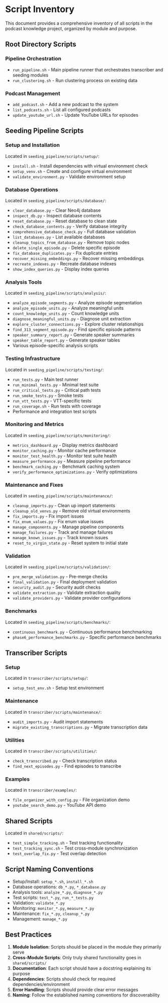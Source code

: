 # Script Inventory

This document provides a comprehensive inventory of all scripts in the podcast knowledge project, organized by module and purpose.

## Root Directory Scripts

### Pipeline Orchestration
- `run_pipeline.sh` - Main pipeline runner that orchestrates transcriber and seeding modules
- `run_clustering.sh` - Run clustering process on existing data

### Podcast Management
- `add_podcast.sh` - Add a new podcast to the system
- `list_podcasts.sh` - List all configured podcasts
- `update_youtube_url.sh` - Update YouTube URLs for episodes

## Seeding Pipeline Scripts

### Setup and Installation
Located in `seeding_pipeline/scripts/setup/`:
- `install.sh` - Install dependencies with virtual environment check
- `setup_venv.sh` - Create and configure virtual environment
- `validate_environment.py` - Validate environment setup

### Database Operations
Located in `seeding_pipeline/scripts/database/`:
- `clear_database.py` - Clear Neo4j database
- `inspect_db.py` - Inspect database contents
- `reset_database.py` - Reset database to clean state
- `check_database_contents.py` - Verify database integrity
- `comprehensive_database_check.py` - Full database validation
- `list_databases.py` - List available databases
- `cleanup_topics_from_database.py` - Remove topic nodes
- `delete_single_episode.py` - Delete specific episode
- `fix_database_duplicates.py` - Fix duplicate entries
- `recover_missing_embeddings.py` - Recover missing embeddings
- `recreate_indexes.py` - Recreate database indexes
- `show_index_queries.py` - Display index queries

### Analysis Tools
Located in `seeding_pipeline/scripts/analysis/`:
- `analyze_episode_segments.py` - Analyze episode segmentation
- `analyze_episode_units.py` - Analyze meaningful units
- `count_knowledge_units.py` - Count knowledge units
- `diagnose_meaningful_units.py` - Diagnose unit extraction
- `explore_cluster_connections.py` - Explore cluster relationships
- `find_313_segment_episode.py` - Find specific episode patterns
- `speaker_summary_report.py` - Generate speaker summaries
- `speaker_table_report.py` - Generate speaker tables
- Various episode-specific analysis scripts

### Testing Infrastructure
Located in `seeding_pipeline/scripts/testing/`:
- `run_tests.py` - Main test runner
- `run_minimal_tests.py` - Minimal test suite
- `run_critical_tests.py` - Critical path tests
- `run_smoke_tests.py` - Smoke tests
- `run_vtt_tests.py` - VTT-specific tests
- `run_coverage.sh` - Run tests with coverage
- Performance and integration test scripts

### Monitoring and Metrics
Located in `seeding_pipeline/scripts/monitoring/`:
- `metrics_dashboard.py` - Display metrics dashboard
- `monitor_caching.py` - Monitor cache performance
- `monitor_test_health.py` - Monitor test suite health
- `measure_performance.py` - Measure pipeline performance
- `benchmark_caching.py` - Benchmark caching system
- `verify_performance_optimizations.py` - Verify optimizations

### Maintenance and Fixes
Located in `seeding_pipeline/scripts/maintenance/`:
- `cleanup_imports.py` - Clean up import statements
- `cleanup_old_venvs.py` - Remove old virtual environments
- `fix_imports.py` - Fix import issues
- `fix_enum_values.py` - Fix enum value issues
- `manage_components.py` - Manage pipeline components
- `manage_failures.py` - Track and manage failures
- `manage_known_issues.py` - Track known issues
- `reset_to_virgin_state.py` - Reset system to initial state

### Validation
Located in `seeding_pipeline/scripts/validation/`:
- `pre_merge_validation.py` - Pre-merge checks
- `final_validation.py` - Final deployment validation
- `security_audit.py` - Security audit checks
- `validate_extraction.py` - Validate extraction quality
- `validate_providers.py` - Validate provider configurations

### Benchmarks
Located in `seeding_pipeline/scripts/benchmarks/`:
- `continuous_benchmark.py` - Continuous performance benchmarking
- `phase6_performance_benchmarks.py` - Specific performance benchmarks

## Transcriber Scripts

### Setup
Located in `transcriber/scripts/setup/`:
- `setup_test_env.sh` - Setup test environment

### Maintenance
Located in `transcriber/scripts/maintenance/`:
- `audit_imports.py` - Audit import statements
- `migrate_existing_transcriptions.py` - Migrate transcription data

### Utilities
Located in `transcriber/scripts/utilities/`:
- `check_transcribed.py` - Check transcription status
- `find_next_episodes.py` - Find episodes to transcribe

### Examples
Located in `transcriber/examples/`:
- `file_organizer_with_config.py` - File organization demo
- `youtube_search_demo.py` - YouTube API demo

## Shared Scripts

Located in `shared/scripts/`:
- `test_simple_tracking.sh` - Test tracking functionality
- `test_tracking_sync.sh` - Test cross-module synchronization
- `test_overlap_fix.py` - Test overlap detection

## Script Naming Conventions

- Setup/Install: `setup_*.sh`, `install_*.sh`
- Database operations: `db_*.py`, `*_database.py`
- Analysis tools: `analyze_*.py`, `diagnose_*.py`
- Test scripts: `test_*.py`, `run_*_tests.py`
- Validation: `validate_*.py`
- Monitoring: `monitor_*.py`, `measure_*.py`
- Maintenance: `fix_*.py`, `cleanup_*.py`
- Management: `manage_*.py`

## Best Practices

1. **Module Isolation**: Scripts should be placed in the module they primarily serve
2. **Cross-Module Scripts**: Only truly shared functionality goes in `shared/scripts/`
3. **Documentation**: Each script should have a docstring explaining its purpose
4. **Dependencies**: Scripts should check for required dependencies/environment
5. **Error Handling**: Scripts should provide clear error messages
6. **Naming**: Follow the established naming conventions for discoverability